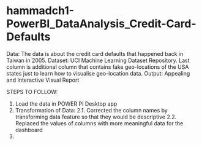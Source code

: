 # hammadch1-PowerBI_DataAnalysis_Credit-Card-Defaults

Data: The data is about the credit card defaults that happened back in Taiwan in 2005.
Dataset: UCI Machine Learning Dataset Repository. Last column is additional column that contains fake geo-locations of the USA states just to learn how to visualise geo-location data.
Output: Appealing and Interactive Visual Report

STEPS TO FOLLOW:
1. Load the data in POWER PI Desktop app
2. Transformation of Data: 
    2.1. Corrected the column names by transforming data feature so that they would be descriptive
    2.2. Replaced the values of columns with more meaningful data for the dashboard
3. 
